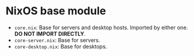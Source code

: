 # NixOS base module

- `core.nix`: Base for servers and desktop hosts. Imported by either one. **DO NOT IMPORT DIRECTLY**.
- `core-server.nix`: Base for servers.
- `core-desktop.nix`: Base for desktops.
